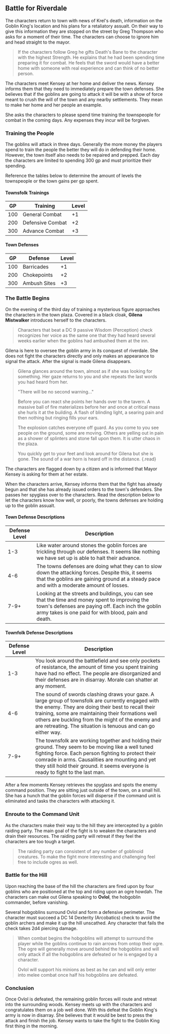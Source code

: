 ## Battle for Riverdale
The characters return to town with news of Krel's death, information on the Goblin King's location and his plans for a retaliatory assualt. On their way to give this information they are stopped on the street by Greg Thompson who asks for a moment of their time. The characters can choose to ignore him and head straight to the mayor.

>If the characters follow Greg he gifts Death's Bane to the character with the highest Strength. He explains that he had been spending time preparing it for combat. He feels that the sword would have a better home with someone with real experience and can think of no better person.

The characters meet Kensey at her home and deliver the news. Kensey informs them that they need to immediately prepare the town defenses. She believes that if the goblins are going to attack it will be with a show of force meant to crush the will of the town and any nearby settlements. They mean to make her home and her people an example.

She asks the characters to please spend time training the townspeople for combat in the coming days. Any expenses they incur will be forgiven.

### Training the People
The goblins will attack in three days. Generally the more money the players spend to train the people the better they will do in defending their home. However, the town itself also needs to be repaired and prepped. Each day the characters are limited to spending 300 gp and must prioritize their spending.

Reference the tables below to determine the amount of levels the townspeople or the town gains per gp spent.

#### Townsfolk Trainings
| GP  | Training         | Level |
|-----|------------------|-------|
| 100 | General Combat   | +1    |
| 200 | Defensive Combat | +2    |
| 300 | Advance Combat   | +3    |

#### Town Defenses
| GP  | Defense      | Level |
|-----|--------------|-------|
| 100 | Barricades   | +1    |
| 200 | Chokepoints  | +2    |
| 300 | Ambush Sites | +3    |

### The Battle Begins
On the evening of the third day of training a mysterious figure approaches the characters in the town plaza. Covered in a black cloak, **Gilena Mistwalker** introduces herself to the characters.

>Characters that beat a DC 9 passive Wisdom (Perception) check recognizes her voice as the same one that they had heard several weeks earlier when the goblins had ambushed them at the inn.

Gilena is here to oversee the goblin army in its conquest of riverdale. She does not fight the characters directly and only makes an appearance to signal the attack. After the signal is made Gilena disappears.

>Gilena glances around the town, almost as if she was looking for something. Her gaze returns to you and she repeats the last words you had heard from her.
>
>"There will be no second warning..."
>
>Before you can react she points her hands over to the tavern. A massive ball of fire materializes before her and once at critical mass she hurls it at the building. A flash of blinding light, a searing pain and then nothing but ringing fills your ears.
>
>The explosion catches everyone off guard. As you come to you see people on the ground, some are moving. Others are yelling out in pain as a shower of splinters and stone fall upon them. It is utter chaos in the plaza.
>
>You quickly get to your feet and look around for Gilena but she is gone. The sound of a war horn is heard off in the distance.
{.read}

The characters are flagged down by a citizen and is informed that Mayor Kensey is asking for them at her estate.

When the characters arrive, Kensey informs them that the fight has already begun and that she has already issued orders to the town's defenders. She passes her spyglass over to the characters. Read the description below to let the characters know how well, or poorly, the towns defenses are holding up to the goblin assualt.

#### Town Defense Descriptions
| Defense Level | Description                                                                                                                                                                                          |
|-------|------------------------------------------------------------------------------------------------------------------------------------------------------------------------------------------------------|
| 1-3   | Like water around stones the goblin forces are trickling through our defenses. It seems like nothing we have set up is able to halt their advance.                                                  |
| 4-6   | The towns defenses are doing what they can to slow down the attacking forces. Despite this, it seems that the goblins are gaining ground at a steady pace and with a moderate amount of losses.                 |
| 7-9+  | Looking at the streets and buildings, you can see that the time and money spent to improving the town's defenses are paying off. Each inch the goblin army takes is one paid for with blood, pain and death. |

#### Townfolk Defense Descriptions
| Defense Level | Description                                                                                                                                                                                                                                                                                                   |
|-------|---------------------------------------------------------------------------------------------------------------------------------------------------------------------------------------------------------------------------------------------------------------------------------------------------------------|
| 1-3   | You look around the battlefield and see only pockets of resistance, the amount of time you spent training have had no effect. The people are disorganized and their defenses are in disarray. Morale can shatter at any moment.                                                                               |
| 4-6   | The sound of swords clashing draws your gaze. A large group of townsfolk are currently engaged with the enemy. They are doing their best to recall their training, some are maintaining their formations well others are buckling from the might of the enemy and are retreating. The situation is tenuous and can go either way. |
| 7-9+  | The townsfolk are working together and holding their ground. They seem to be moving like a well tuned fighting force. Each person fighting to protect their comrade in arms. Causalities are mounting and yet they still hold their ground. it seems everyone is ready to fight to the last man.                                                                    |

After a few moments Kensey retrieves the spyglass and spots the enemy command position. They are sitting just outside of the town, on a small hill. She has a hunch that the goblin forces will disperse if the command unit is eliminated and tasks the characters with attacking it.

### Enroute to the Command Unit
As the characters make their way to the hill they are intercepted by a goblin raiding party. The main goal of the fight is to weaken the characters and drain their resources. The raiding party will retreat if they feel the characters are too tough a target.

>The raiding party can consistent of any number of goblinoid creatures. To make the fight more interesting and challenging feel free to include ogres as well.

### Battle for the Hill
Upon reaching the base of the hill the characters are fired upon by four goblins who are positioned at the top and riding upon an ogre howdah. The characters can make out Gilena speaking to **Ovlol**, the hobgoblin commander, before vanishing.

Several hobgoblins surround Ovlol and form a defensive perimeter. The character must succeed a DC 14 Dexterity (Arcobatics) check to avoid the goblin archers and make it up the hill unscathed. Any character that fails the check takes 2d4 piercing damage.

>When combat begins the hobgoblins will attempt to surround the player while the goblins continue to rain arrows from ontop their ogre. The ogre will generally move around behind the hobgoblins and will only attack if all the hobgoblins are defeated or he is engaged by a character.
>
>Ovlol will support his minions as best as he can and will only enter into melee combat once half his hobgoblins are defeated.

### Conclusion
Once Ovlol is defeated, the remaining goblin forces will route and retreat into the surrounding woods. Kensey meets up with the characters and congratulates them on a job well done. With this defeat the Goblin King's army is now in disarray. She believes that it would be best to press the attack and finish the job. Kensey wants to take the fight to the Goblin King first thing in the morning.